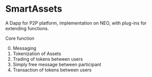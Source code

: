 # SmartAssets
A Dapp for P2P platform, implementation on NEO, with plug-ins for extending functions.

Core function

0) Messaging
1) Tokenization of Assets
2) Trading of tokens between users
3) Simply free message between participant
4) Transaction of tokens between users

